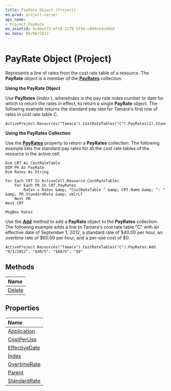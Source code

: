 ```yaml
---
title: PayRate Object (Project)
ms.prod: project-server
api_name:
- Project.PayRate
ms.assetid: 4c8ba1f3-bf18-2179-5f50-c090c63e46b9
ms.date: 06/08/2017
---
```



# PayRate Object (Project)


 

Represents a line of rates from the cost rate table of a resource. The **PayRate** object is a member of the **[PayRates](payrates-object-project.md)** collection.
 
 **Using the PayRate Object**
 
Use **PayRates** (*Index* ), where*Index* is the pay rate index number or date for which to return the rates in effect, to return a single **PayRate** object. The following example returns the standard pay rate for Tamara's first row of rates in cost rate table C.
 



```
ActiveProject.Resources("Tamara").CostRateTables("C").PayRates(1).StandardRate
```

 **Using the PayRates Collection**
 
Use the **[PayRates](costratetable-payrates-property-project.md)** property to return a **PayRates** collection. The following example lists the standard pay rates for all the cost rate tables of the resource in the active cell.
 



```
Dim CRT As CostRateTable
DIM PR As PayRate
Dim Rates As String

For Each CRT In ActiveCell.Resource.CostRateTables
    For Each PR In CRT.PayRates
        Rates = Rates &amp; "CostRateTable " &amp; CRT.Name &amp; ": " &amp; PR.StandardRate &amp; vbCrLf
    Next PR
Next CRT
    
MsgBox Rates
```

Use the **[Add](payrates-add-method-project.md)** method to add a **PayRate** object to the **PayRates** collection. The following example adds a line to Tamara's cost rate table "C" with an effective date of September 1, 2012, a standard rate of $40.00 per hour, an overtime rate of $60.00 per hour, and a per-use cost of $0.
 



```
ActiveProject.Resources("Tamara").CostRateTables("C").PayRates.Add "9/1/2012", "$40/h", "$60/h", "$0"
```


## Methods



|**Name**|
|:-----|
|[Delete](payrate-delete-method-project.md)|

## Properties



|**Name**|
|:-----|
|[Application](payrate-application-property-project.md)|
|[CostPerUse](payrate-costperuse-property-project.md)|
|[EffectiveDate](payrate-effectivedate-property-project.md)|
|[Index](payrate-index-property-project.md)|
|[OvertimeRate](payrate-overtimerate-property-project.md)|
|[Parent](payrate-parent-property-project.md)|
|[StandardRate](payrate-standardrate-property-project.md)|

